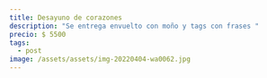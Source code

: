 ```yaml
---
title: Desayuno de corazones
description: "Se entrega envuelto con moño y tags con frases "
precio: $ 5500
tags:
  - post
image: /assets/assets/img-20220404-wa0062.jpg
---
```


